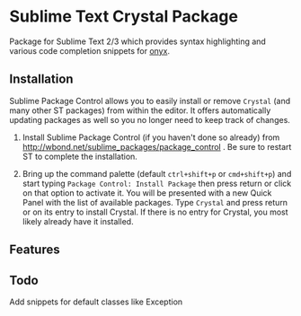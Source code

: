 # Sublime Text Crystal Package

Package for Sublime Text 2/3 which provides syntax highlighting and various code completion snippets for [onyx](https://github.com/manastech/onyx).

## Installation

Sublime Package Control allows you to easily install or remove `Crystal` (and many other ST packages) from within the editor. It offers automatically updating packages as well so you no longer need to keep track of changes.

1. Install Sublime Package Control (if you haven't done so already) from http://wbond.net/sublime_packages/package_control . Be sure to restart ST to complete the installation.

2. Bring up the command palette (default `ctrl+shift+p` or `cmd+shift+p`) and start typing `Package Control: Install Package` then press return or click on that option to activate it. You will be presented with a new Quick Panel with the list of available packages. Type `Crystal` and press return or on its entry to install Crystal. If there is no entry for Crystal, you most likely already have it installed.

## Features

## Todo
Add snippets for default classes like Exception
